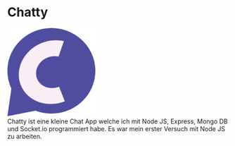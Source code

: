# Chatty 
<img src="./public/chatty-logo-obg.png" alt="Chatty Logo" width="200"/>
<br>
Chatty ist eine kleine Chat App welche ich mit Node JS, Express, Mongo DB und Socket.io programmiert habe. Es war mein erster Versuch mit Node JS zu arbeiten.
